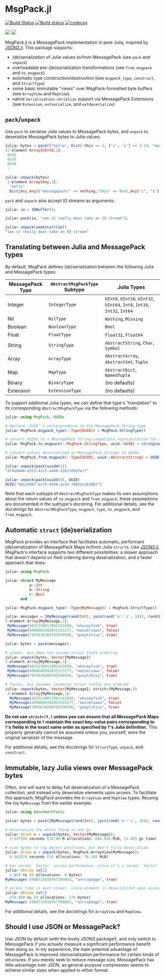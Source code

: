 # MsgPack.jl

[![Build Status](https://travis-ci.org/JuliaIO/MsgPack.jl.svg?branch=master)](https://travis-ci.org/JuliaIO/MsgPack.jl)
[![Build status](https://ci.appveyor.com/api/projects/status/93qbkbnqh0fn9qr4/branch/master?svg=true)](https://ci.appveyor.com/project/kmsquire/msgpack-jl/branch/master)
[![codecov](https://codecov.io/gh/JuliaIO/MsgPack.jl/branch/master/graph/badge.svg?token=D0bcI0Rtsw)](https://codecov.io/gh/JuliaIO/MsgPack.jl)

[![](https://img.shields.io/badge/docs-stable-blue.svg)](https://JuliaIO.github.io/MsgPack.jl/stable/)
[![](https://img.shields.io/badge/docs-latest-blue.svg)](https://JuliaIO.github.io/MsgPack.jl/latest/)

MsgPack.jl is a MessagePack implementation in pure Julia, inspired by [JSON3.jl](https://github.com/quinnj/JSON3.jl). This package supports:

- (de)serialization of Julia values to/from MessagePack (see `pack` and `unpack`)
- overloadable pre-(de)serialization transformations (see `from_msgpack` and `to_msgpack`)
- automatic type construction/destruction (see `msgpack_type`, `construct`, and `StructType`)
- some basic immutable "views" over MsgPack-formatted byte buffers (see `ArrayView` and `MapView`).
- native `Serialization.serialize` support via MessagePack Extensions (see `Extension`, `extserialize`, and `extdeserialize`)

## `pack`/`unpack`

Use `pack` to serialize Julia values to MessagePack bytes, and `unpack` to deserialize MessagePack bytes to Julia values:

```julia
julia> bytes = pack(["hello", Dict(:this => 1, ['i', 's'] => 3.14, "messagepack!" => nothing)])
42-element Array{UInt8,1}:
 0x92
 0xa5
 0x68
 ⋮

julia> unpack(bytes)
 2-element Array{Any,1}:
  "hello"
  Dict{Any,Any}("messagepack!" => nothing,"this" => 0x01,Any["i", "s"] => 3.14)
```

`pack` and `unpack` also accept IO streams as arguments:

```julia
julia> io = IOBuffer();

julia> pack(io, "see it really does take an IO stream");

julia> unpack(seekstart(io))
"see it really does take an IO stream"
```

## Translating between Julia and MessagePack types

By default, MsgPack defines (de)serialization between the following Julia and MessagePack types:

| MessagePack Type | `AbstractMsgPackType` Subtype | Julia Types                                                              |
|------------------|-------------------------------|--------------------------------------------------------------------------|
| Integer          | `IntegerType`                 | `UInt8`, `UInt16`, `UInt32`, `UInt64`, `Int8`, `Int16`, `Int32`, `Int64` |
| Nil              | `NilType`                     | `Nothing`, `Missing`                                                     |
| Boolean          | `BooleanType`                 | `Bool`                                                                   |
| Float            | `FloatType`                   | `Float32`, `Float64`                                                     |
| String           | `StringType`                  | `AbstractString`, `Char`, `Symbol`                                       |
| Array            | `ArrayType`                   | `AbstractArray`, `AbstractSet`, `Tuple`                                  |
| Map              | `MapType`                     | `AbstractDict`, `NamedTuple`                                             |
| Binary           | `BinaryType`                  | (no defaults)                                                            |
| Extension        | `ExtensionType`               | (no defaults)                                                            |

To support additional Julia types, we can define that type's "translation" to its corresponding `AbstractMsgPackType` via the following methods:

```julia
julia> using MsgPack, UUIDs

# declare `UUID`'s correspondence to the MessagePack String type
julia> MsgPack.msgpack_type(::Type{UUID}) = MsgPack.StringType()

# convert UUIDs to a MessagePack String-compatible representation for serialization
julia> MsgPack.to_msgpack(::MsgPack.StringType, uuid::UUID) = string(uuid)

# convert values deserialized as MessagePack Strings to UUIDs
julia> MsgPack.from_msgpack(::Type{UUID}, uuid::AbstractString) = UUID(uuid)

julia> unpack(pack(uuid4()))
"df416048-e513-41c5-aa49-32623d5d7e1f"

julia> unpack(pack(uuid4()), UUID)
UUID("4812d96f-bc7b-434b-ac54-1985a1263882")
```

Note that each subtype of `AbstractMsgPackType` makes its own assumptions about the return values of `to_msgpack` and `from_msgpack`; these assumptions are documented in the subtype's docstring. For additional details, see the docstrings for `AbstractMsgPackType`, `msgpack_type`, `to_msgpack`, and `from_msgpack`.

## Automatic `struct` (de)serialization

MsgPack provides an interface that facilitates automatic, performant (de)serialization of MessagePack Maps to/from Julia `struct`s. Like [JSON3.jl](https://github.com/quinnj/JSON3.jl), MsgPack's interface supports two different possibilities: a slower approach that doesn't depend on field ordering during deserialization, and a faster approach that does:

```julia
julia> using MsgPack

julia> struct MyMessage
           a::Int
           b::String
           c::Bool
       end

julia> MsgPack.msgpack_type(::Type{MyMessage}) = MsgPack.StructType()

julia> messages = [MyMessage(rand(Int), join(rand('a':'z', 10)), rand(Bool)) for _ in 1:3]
3-element Array{MyMessage,1}:
 MyMessage(4625239811981161650, "whosayfsvb", true)
 MyMessage(4988660392033153177, "mazsmrsawu", false)
 MyMessage(7955638288702558596, "gueytzhjvy", true)

julia> bytes = pack(messages);

# slower, but does not assume struct field ordering
julia> unpack(bytes, Vector{MyMessage})
3-element Array{MyMessage,1}:
 MyMessage(4625239811981161650, "whosayfsvb", true)
 MyMessage(4988660392033153177, "mazsmrsawu", false)
 MyMessage(7955638288702558596, "gueytzhjvy", true)

# faster, but assumes incoming struct fields are ordered
julia> unpack(bytes, Vector{MyMessage}; strict=(MyMessage,))
 3-element Array{MyMessage,1}:
  MyMessage(4625239811981161650, "whosayfsvb", true)
  MyMessage(4988660392033153177, "mazsmrsawu", false)
  MyMessage(7955638288702558596, "gueytzhjvy", true)
```

**Do not use `strict=(T,)` unless you can ensure that all MessagePack Maps corresponding to `T` maintain the exact key-value pairs corresponding to `T`'s fields in the exact same order as specified by `T`'s Julia definition.** This property generally cannot be assumed unless you, yourself, were the original serializer of the message.

For additional details, see the docstrings for `StructType`, `unpack`, and `construct`.

## Immutable, lazy Julia views over MessagePack bytes

Often, one will want to delay full deserialization of a MessagePack collection, and instead only deserialize elements upon access. To facilitate this approach, MsgPack provides the `ArrayView` and `MapView` types. Reusing the toy `MyMessage` from the earlier example:

```julia
julia> using BenchmarkTools

julia> bytes = pack([MyMessage(rand(Int), join(rand('a':'z', 10)), rand(Bool)) for _ in 1:10_000_000]);

# deserialize the whole thing in one go
julia> @time x = unpack(bytes, Vector{MyMessage});
  3.547294 seconds (20.00 M allocations: 686.646 MiB, 13.42% gc time)

# scan bytes to tag object positions, but don't fully deserialize
julia> @time v = unpack(bytes, MsgPack.ArrayView{MyMessage});
  0.462374 seconds (14 allocations: 76.295 MiB)

# has normal `Vector` access performance, since it's a normal `Vector`
julia> @btime $x[1]
  1.824 ns (0 allocations: 0 bytes)
MyMessage(-5988715016767300083, "anrcvpbqge", true)

# access time is much slower, since element is deserialized upon access
julia> @btime $v[1]
  274.990 ns (4 allocations: 176 bytes)
MyMessage(-5988715016767300083, "anrcvpbqge", true)
```

For additional details, see the docstrings for `ArrayView` and `MapView`.

## Should I use JSON or MessagePack?

Use JSON by default (with the lovely JSON3 package!), and only switch to MessagePack if you actually measure a significant performance benefit from doing so. In my experience, the main potential advantage of MessagePack is improved (de)serialization performance for certain kinds of structures. If you merely seek to reduce message size, MessagePack has little advantage over JSON, as general-purpose compression seems to achieve similar sizes when applied to either format.
